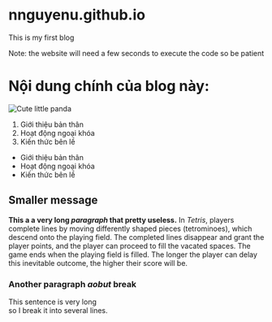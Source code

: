 # nnguyenu.github.io
This is my first blog

Note: the website will need a few seconds to execute the code so be patient

<html>
  <head>
    <meta charset="utf-8">
  </head>
  <body>
        <h1>Nội dung chính của blog này:</h1>
        <img src="https://filmdaily.co/wp-content/uploads/2020/08/cutepanda-lede-1300x869.jpg" alt="Cute little panda">
        <ol>
          <li>Giới thiệu bản thân</li>
          <li>Hoạt động ngoại khóa</li>
          <li>Kiến thức bên lề</li>
        </ol>
        <ul>
          <li>Giới thiệu bản thân</li>
          <li>Hoạt động ngoại khóa</li>
          <li>Kiến thức bên lề</li>
        </ul>
        <h2>Smaller message</h2>
        <p><strong>This a a very long <em>paragraph</em> that pretty useless.</strong> In <em>Tetris</em>, players complete lines by moving differently shaped pieces (tetrominoes), which descend onto the playing field. The completed lines disappear and grant the player points, and the player can proceed to fill the vacated spaces. The game ends when the playing field is filled. The longer the player can delay this inevitable outcome, the higher their score will be.</p>
        <h3>Another paragraph <em>aobut</em> break </h3>
        <p>This sentence is very long <br> 
        so I break it into several lines. </p>
  </body>
</html>
